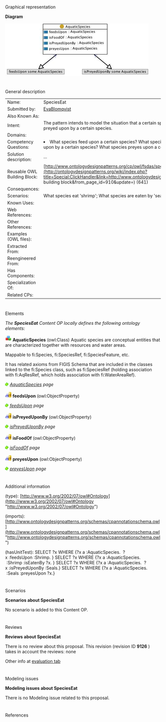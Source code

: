 # 

 Graphical representation



__Diagram__ 





[![Image:Specieseat.jpg](images/1/13/Specieseat.jpg)](../Image/Specieseat.jpg "Image:Specieseat.jpg")





# 

 General description




|  |  |
| --- | --- |
|  Name:  |  SpeciesEat  |
|  Submitted by:  | [EvaBlomqvist](../User/EvaBlomqvist "User:EvaBlomqvist")  |
|  Also Known As:  |  |
|  Intent:  |  The pattern intends to model the situation that a certain species feed upon other species and that some species are preyed upon by a certain species.  |
|  Domains:  |  |
|  Competency Questions:  | <li>       What species feed upon a certain species? What species are eaten by a certain species? What species is preyed upon by a certain species? What species preyes upon a certain species?      </li> |
|  Solution description:  |  ...  |
|  Reusable OWL Building Block:  | [http://www.ontologydesignpatterns.org/cp/owl/fsdas/specieseat.owl](http://ontologydesignpatterns.org/wiki/index.php?title=Special:ClickHandler&link=http://www.ontologydesignpatterns.org/cp/owl/fsdas/specieseat.owl&message=OWL building block&from_page_id=910&update=)  (641)  |
|  Consequences:  |  |
|  Scenarios:  |  What species eat 'shrimp'; What species are eaten by 'seals'  |
|  Known Uses:  |  |
|  Web References:  |  |
|  Other References:  |  |
|  Examples (OWL files):  |  |
|  Extracted From:  |  |
|  Reengineered From:  |  |
|  Has Components:  |  |
|  Specialization Of:  |  |
|  Related CPs:  |  |



  





# 

 Elements



_The
 __SpeciesEat__ 
 Content OP locally defines the following ontology elements:_ 





[![Class](images/thumb/2/27/Class.gif/20px-Class.gif)](../Image/Class.gif "Class")
__AquaticSpecies__ 
 (owl:Class) Aquatic species are conceptual entities that are characterized together with resources and water areas.
 
 Mappable to fi:Species, fi:SpeciesRef, fi:SpeciesFeature, etc.
 



 It has related axioms from FIGIS Schema that are included in the classes linked to the fi:Species class, such as fi:SpeciesRef (holding association with fi:AqResRef, which holds association with fi:WaterAreaRef).
 



[![](images/thumb/8/87/ArrowRight.gif/11px-ArrowRight.gif)](../Image/ArrowRight.gif "ArrowRight.gif")
_[AquaticSpecies](../Submissions/SpeciesEat/AquaticSpecies "Submissions:SpeciesEat/AquaticSpecies") 
 page_ 



[![ObjectProperty](images/thumb/c/c3/ObjectProperty.gif/20px-ObjectProperty.gif)](../Image/ObjectProperty.gif "ObjectProperty")
__feedsUpon__ 
 (owl:ObjectProperty)
 
[![](images/thumb/8/87/ArrowRight.gif/11px-ArrowRight.gif)](../Image/ArrowRight.gif "ArrowRight.gif")
_[feedsUpon](../Submissions/SpeciesEat/feedsUpon "Submissions:SpeciesEat/feedsUpon") 
 page_ 



[![ObjectProperty](images/thumb/c/c3/ObjectProperty.gif/20px-ObjectProperty.gif)](../Image/ObjectProperty.gif "ObjectProperty")
__isPreyedUponBy__ 
 (owl:ObjectProperty)
 
[![](images/thumb/8/87/ArrowRight.gif/11px-ArrowRight.gif)](../Image/ArrowRight.gif "ArrowRight.gif")
_[isPreyedUponBy](../Submissions/SpeciesEat/isPreyedUponBy "Submissions:SpeciesEat/isPreyedUponBy") 
 page_ 



[![ObjectProperty](images/thumb/c/c3/ObjectProperty.gif/20px-ObjectProperty.gif)](../Image/ObjectProperty.gif "ObjectProperty")
__isFoodOf__ 
 (owl:ObjectProperty)
 
[![](images/thumb/8/87/ArrowRight.gif/11px-ArrowRight.gif)](../Image/ArrowRight.gif "ArrowRight.gif")
_[isFoodOf](../Submissions/SpeciesEat/isFoodOf "Submissions:SpeciesEat/isFoodOf") 
 page_ 



[![ObjectProperty](images/thumb/c/c3/ObjectProperty.gif/20px-ObjectProperty.gif)](../Image/ObjectProperty.gif "ObjectProperty")
__preyesUpon__ 
 (owl:ObjectProperty)
 
[![](images/thumb/8/87/ArrowRight.gif/11px-ArrowRight.gif)](../Image/ArrowRight.gif "ArrowRight.gif")
_[preyesUpon](../Submissions/SpeciesEat/preyesUpon "Submissions:SpeciesEat/preyesUpon") 
 page_ 


# 

 Additional information



 (type):
 [http://www.w3.org/2002/07/owl#Ontology](http://www.w3.org/2002/07/owl#Ontology "http://www.w3.org/2002/07/owl#Ontology") 




 (imports):
 [http://www.ontologydesignpatterns.org/schemas/cpannotationschema.owl](http://www.ontologydesignpatterns.org/schemas/cpannotationschema.owl "http://www.ontologydesignpatterns.org/schemas/cpannotationschema.owl") 




 (hasUnitTest): SELECT ?x WHERE {?x a :AquaticSpecies.  ?x :feedsUpon :Shrimp. }
SELECT ?x WHERE {?x a :AquaticSpecies.  :Shrimp :isEatenBy ?x. }
SELECT ?x WHERE {?x a :AquaticSpecies.  ?x :isPreyedUponBy :Seals.}
SELECT ?x WHERE {?x a :AquaticSpecies.  :Seals :preyesUpon ?x.}
 



# 

 Scenarios




__Scenarios about SpeciesEat__ 


 No scenario is added to this Content OP.
 




# 

 Reviews




__Reviews about SpeciesEat__ 


 There is no review about this proposal.
This revision (revision ID
 __9126__ 
 ) takes in account the reviews: none
 



 Other info at
 [evaluation tab](http://ontologydesignpatterns.org/wiki/index.php?title=Submissions:SpeciesEat&action=evaluation "http://ontologydesignpatterns.org/wiki/index.php?title=Submissions:SpeciesEat&action=evaluation") 





  





# 

 Modeling issues




__Modeling issues about SpeciesEat__ 


 There is no Modeling issue related to this proposal.
 




  





# 

 References